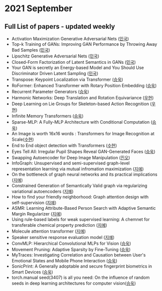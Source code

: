 # 2021 September
## Full List of papers - updated weekly
* Activation Maximization Generative Adversarial Nets ([민국](./summary/minguk_01.md))
* Top-k Training of GANs: Improving GAN Performance by Throwing Away Bad Samples ([민국](./summary/minguk_02.md))
* Lipschitz Generative Adversarial Nets ([민국](./summary/minguk_03.md))
* Closed-Form Factorization of Latent Semantics in GANs ([민국](./summary/minguk_04.md))
* Your GAN is secretly an Energy-based Model and You Should Use Discriminator Driven Latent Sampling ([민국](./summary/minguk_05.md))
* Transpose: Keypoint Localization via Transformer ([승욱](./summary/seungwook_01.md))
* RoFormer: Enhanced Transformer with Rotary Position Embedding ([승욱](./summary/seungwook_02.md))
* Recurrent Parameter Generators ([승욱](./summary/woohyeon_01.md))
* Harmonic Networks: Deep Translation and Rotation Equivariance ([우현](./summary/woohyeon_02.md))
* Deep Learning on Lie Groups for Skeleton-based Action Recognition ([우현](./summary/woohyeon_03.md))
* Infinite Memory Transformers ([승욱](./summary/seungwook_07.md))
* Sparse-MLP: A Fully-MLP Architecture with Conditional Computation ([승욱](./summary/seungwook_09.md))
* An Image is worth 16x16 words : Transformers for Image Recognition at Scale([수현](./summary/suhyeon_06.md))
* End to End object detection with Transformers ([수현](./summary/suhyeon_09.md))
* Eyes Tell All: Irregular Pupil Shapes Reveal GAN-Generated Faces ([승욱](./summary/seungwook_10.md))
* Swapping Autoencoder for Deep Image Manipulation  ([진오](./summary/jinoh_06.md))
* InfoGraph: Unsupervised and semi-supervised graph-level representation learning via mutual infromation maximization ([지예](./summary/jiye_1.md))
* On the bottleneck of graph neural networks and its practical implications ([지예](./summary/jiye_2.md))
* Constrained Generation of Semantically Valid graph via regularizing variational autoencoders ([지예](./summary/jiye_3.md))
* How to find your friendly neighborhood: Graph attention design with self-supervision ([지예](./summary/jiye_4.md))
* ASMR: Learning Attribute-Based Person Search with Adaptive Semantic Margin Regularizer ([지예](./summary/jiye_5.md))
* Using rule-based labels for weak supervised learning: A chemnet for transferable chemical property prediction ([지예](./summary/jiye_6.md))
* Molecule attention transformer ([지예](./summary/jiye_7.md))
* Speaker sensitive response evaluation model ([지예](./summary/jiye_8.md))
* ConvMLP: Hierarchical Convolutional MLPs for Vision ([승욱](./summary/seungwook_13.md))
* Movement Pruning: Adaptive Sparsity by Fine-Tuning ([승욱](./summary/seungwook_15.md))
* MyTraces: Investigating Correlation and Causation between User's Emotional States and Mobile Phone Interaction ([승욱](./summary/seungwook_17.md))
* SonicPrint: A Generally adoptable and secure fingerprint biometrics in Smart Devices ([승욱](./summary/seungwook_19.md))
* torch.manual seed(3407) is all you need: On the influence of random seeds in deep learning architectures for computer vision([승욱](./summary/seungwook_21.md))

